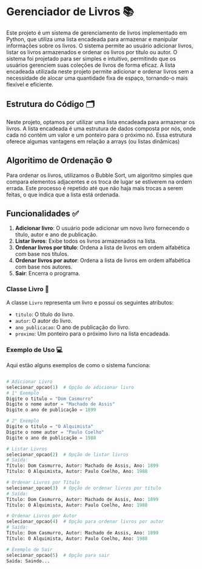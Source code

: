 # Gerenciador de Livros 📚

Este projeto é um sistema de gerenciamento de livros implementado em Python, que utiliza uma lista encadeada para armazenar e manipular informações sobre os livros. O sistema permite ao usuário adicionar livros, listar os livros armazenados e ordenar os livros por título ou autor. O sistema foi projetado para ser simples e intuitivo, permitindo que os usuários gerenciem suas coleções de livros de forma eficaz. A lista encadeada utilizada neste projeto permite adicionar e ordenar livros sem a necessidade de alocar uma quantidade fixa de espaço, tornando-o mais flexível e eficiente.

## Estrutura do Código 🗂️

Neste projeto, optamos por utilizar uma lista encadeada para armazenar os livros. A lista encadeada é uma estrutura de dados composta por nós, onde cada nó contém um valor e um ponteiro para o próximo nó. Essa estrutura oferece algumas vantagens em relação a arrays (ou listas dinâmicas)

## Algoritimo de Ordenação ⚙️

Para ordenar os livros, utilizamos o Bubble Sort, um algoritmo simples que compara elementos adjacentes e os troca de lugar se estiverem na ordem errada. Este processo é repetido até que não haja mais trocas a serem feitas, o que indica que a lista está ordenada.

## Funcionalidades ✅

1. **Adicionar livro**: O usuário pode adicionar um novo livro fornecendo o título, autor e ano de publicação.
2. **Listar livros**: Exibe todos os livros armazenados na lista.
3. **Ordenar livros por título**: Ordena a lista de livros em ordem alfabética com base nos títulos.
4. **Ordenar livros por autor**: Ordena a lista de livros em ordem alfabética com base nos autores.
5. **Sair**: Encerra o programa.

### Classe Livro 📖

A classe `Livro` representa um livro e possui os seguintes atributos:

- `titulo`: O título do livro.
- `autor`: O autor do livro.
- `ano_publicacao`: O ano de publicação do livro.
- `proximo`: Um ponteiro para o próximo livro na lista encadeada.

### Exemplo de Uso 💻

Aqui estão alguns exemplos de como o sistema funciona:

```python

# Adicionar Livro
selecionar_opcao(1)  # Opção de adicionar livro
# 1° Exemplo
Digite o titulo = "Dom Casmurro"
Digite o nome autor = "Machado de Assis"
Digite o ano de publicação = 1899

# 2° Exemplo
Digite o titulo = "O Alquimista" 
Digite o nome autor = "Paulo Coelho"
Digite o ano de publicação = 1988

# Listar Livros
selecionar_opcao(2)  # Opção de listar livros
# Saída:
Título: Dom Casmurro, Autor: Machado de Assis, Ano: 1899
Título: O Alquimista, Autor: Paulo Coelho, Ano: 1988

# Ordenar Livros por Título
selecionar_opcao(3)  # Opção de ordenar livros por título
# Saída:
Título: Dom Casmurro, Autor: Machado de Assis, Ano: 1899
Título: O Alquimista, Autor: Paulo Coelho, Ano: 1988

# Ordenar Livros por Autor
selecionar_opcao(4)  # Opção para ordenar livros por autor
# Saída:
Título: Dom Casmurro, Autor: Machado de Assis, Ano: 1899
Título: O Alquimista, Autor: Paulo Coelho, Ano: 1988

# Exemplo de Sair
selecionar_opcao(5)  # Opção para sair
Saída: Saindo...
